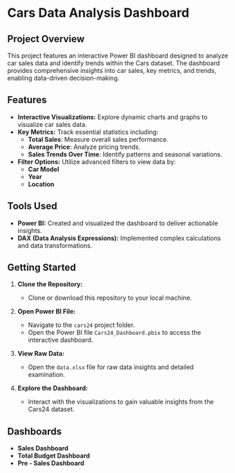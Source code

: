 # Cars Data Analysis Dashboard

## Project Overview

This project features an interactive Power BI dashboard designed to analyze car sales data and identify trends within the Cars dataset. The dashboard provides comprehensive insights into car sales, key metrics, and trends, enabling data-driven decision-making.

## Features

- **Interactive Visualizations:** Explore dynamic charts and graphs to visualize car sales data.
- **Key Metrics:** Track essential statistics including:
  - **Total Sales**: Measure overall sales performance.
  - **Average Price**: Analyze pricing trends.
  - **Sales Trends Over Time**: Identify patterns and seasonal variations.
- **Filter Options:** Utilize advanced filters to view data by:
  - **Car Model**
  - **Year**
  - **Location**

## Tools Used

- **Power BI:** Created and visualized the dashboard to deliver actionable insights.
- **DAX (Data Analysis Expressions):** Implemented complex calculations and data transformations.

## Getting Started

1. **Clone the Repository:**
   - Clone or download this repository to your local machine.

2. **Open Power BI File:**
   - Navigate to the `cars24` project folder.
   - Open the Power BI file `Cars24_Dashboard.pbix` to access the interactive dashboard.

3. **View Raw Data:**
   - Open the `data.xlsx` file for raw data insights and detailed examination.

4. **Explore the Dashboard:**
   - Interact with the visualizations to gain valuable insights from the Cars24 dataset.

## Dashboards

- **Sales Dashboard**
- **Total Budget Dashboard**
- **Pre - Sales Dashboard**

